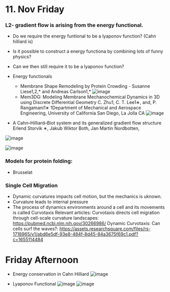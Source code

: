


# 11. Nov Friday
### L2- gradient flow is arising from the energy functional.
  - Do we require the energy funtional to be a lyaponov function? (Cahn hilliard is)
  - Is it possible to construct a energy functiona by combining lots of funny physics?
  - Can we then still require it to be a lyaponov function?

  - Energy functionals
    - Membrane Shape Remodeling by Protein Crowding - Susanne Liese1,2,* and Andreas Carlson1,*
      ![image](https://user-images.githubusercontent.com/43385748/201228707-9cbe5a97-1cbf-447c-a908-a6bc9f827f78.png)
     - Mem3DG: Modeling Membrane Mechanochemical Dynamics in 3D using
Discrete Differential Geometry
C. Zhu1, C. T. Lee1∗, and, P. Rangamani1∗
1Department of Mechanical and Aerospace Engineering, University of California San Diego, La Jolla CA
    ![image](https://user-images.githubusercontent.com/43385748/201229223-660c6cee-6dd8-4354-acb6-d3ba854f50b1.png)


- A Cahn–Hilliard–Biot system and its generalized gradient flow
structure
Erlend Storvik ∗, Jakub Wiktor Both, Jan Martin Nordbotten,

 ![image](https://user-images.githubusercontent.com/43385748/201229511-08720431-12fd-4612-b613-d823430a0765.png)

 ![image](https://user-images.githubusercontent.com/43385748/201229467-20ae2038-0333-46f5-b153-a6055bc8d5b1.png)



### Models for protein folding:
  - Brusselat

### Single Cell Migration
  - Dynamic curvatures impacts cell motion, but the mechanics is uknown.
  - Curvature leads to internal pressure
  - The process of dynamics environments around a cell and its movements is called Curvotaxis
Relevant articles:
  Curvotaxis directs cell migration through cell-scale curvature landscapes: https://pubmed.ncbi.nlm.nih.gov/30266986/
  Dynamic Curvotaxis: Can cells surf the waves?: https://assets.researchsquare.com/files/rs-1718965/v1/abd6e5df-93e8-484f-8d45-84a3675f69c1.pdf?c=1655114484
  

# Friday Afternoon 

- Energy conservation in Cahn Hilliard
  ![image](https://user-images.githubusercontent.com/43385748/201314179-a2f891c3-9975-4b40-8297-5c9ade0fa8c4.png)

- Lyaponov Functional
![image](https://user-images.githubusercontent.com/43385748/201314328-2d63c0e6-2558-4e44-a23e-384b319f0007.png)
![image](https://user-images.githubusercontent.com/43385748/201314491-ce56a20a-18d4-4e55-8192-8644cb538407.png)


 
